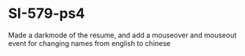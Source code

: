 # SI-579-ps4
Made a darkmode of the resume, and add a mouseover and mouseout event for changing names from english to chinese
